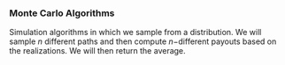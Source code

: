 
### Monte Carlo Algorithms
Simulation algorithms in which we sample from a distribution. 
We will sample $n$ different paths and then compute $n-$different payouts based on the realizations. We will then return the average. 

